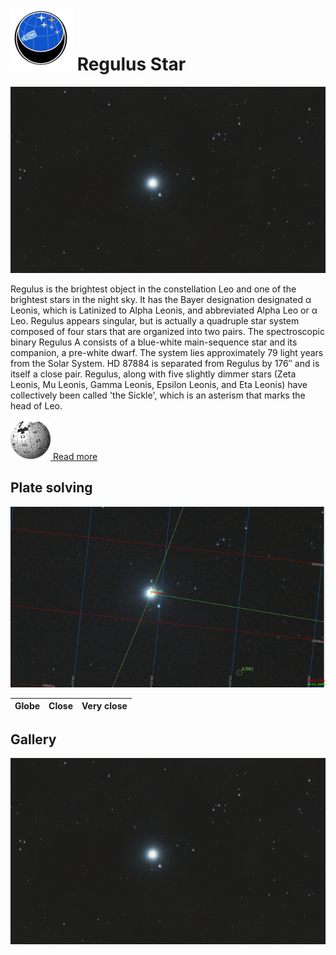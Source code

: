# ![](..//Imaging//Common/pyl-tiny.png) Regulus Star
![](..//Imaging//HD/Regulus_Star+00+co.jpg)

Regulus is the brightest object in the constellation Leo and one of the brightest stars in the night sky. It has the Bayer designation designated α Leonis, which is Latinized to Alpha Leonis, and abbreviated Alpha Leo or α Leo. Regulus appears singular, but is actually a quadruple star system composed of four stars that are organized into two pairs. The spectroscopic binary Regulus A consists of a blue-white main-sequence star and its companion, a pre-white dwarf. The system lies approximately 79 light years from the Solar System. HD 87884 is separated from Regulus by 176″ and is itself a close pair. Regulus, along with five slightly dimmer stars (Zeta Leonis, Mu Leonis, Gamma Leonis, Epsilon Leonis, and Eta Leonis) have collectively been called 'the Sickle', which is an asterism that marks the head of Leo.

[![](..//Imaging//Common/Wikipedia.png) Read more](https://en.wikipedia.org/wiki/Regulus)
## Plate solving 


![IMG](..//Imaging//HD/Regulus_Star_Annotated.jpg)


| Globe | Close | Very close |
| ----- | ----- | ----- |


## Gallery
![IMG](..//Imaging//HD/Regulus_Star+00+co.jpg) 


